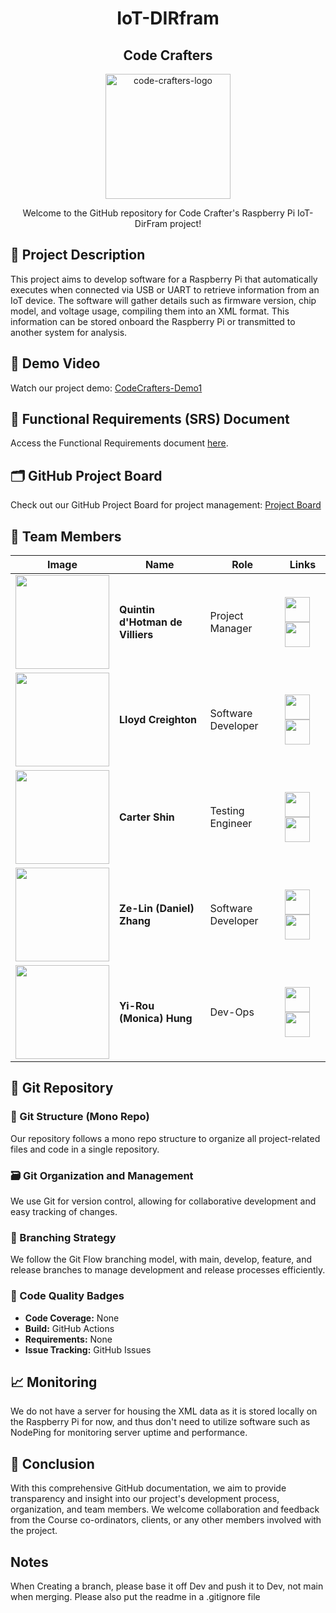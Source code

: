 <h1 align="center">IoT-DIRfram</h1>
<h2 align="center">Code Crafters</h2>
<p align="center">
  <img src="https://github.com/COS301-SE-2024/IoT-DIRfram/assets/111583652/5e14524d-cf38-4e70-b5f5-38403158a446" alt="code-crafters-logo" width="200"/>
</p>
<p align="center">
  Welcome to the GitHub repository for Code Crafter's Raspberry Pi IoT-DirFram project!
</p>

## 🚀 Project Description

This project aims to develop software for a Raspberry Pi that automatically executes when connected via USB or UART to retrieve information from an IoT device. The software will gather details such as firmware version, chip model, and voltage usage, compiling them into an XML format. This information can be stored onboard the Raspberry Pi or transmitted to another system for analysis.

## 🎥 Demo Video

Watch our project demo: [CodeCrafters-Demo1](https://drive.google.com/drive/folders/1C7eJl1ASyc34OYd9XrLWe7_obueCJH8E?usp=sharing)

## 📄 Functional Requirements (SRS) Document

Access the Functional Requirements document [here](https://github.com/COS301-SE-2024/IoT-DIRfram/wiki/Functional-Requirements).

## 🗂️ GitHub Project Board

Check out our GitHub Project Board for project management: [Project Board](https://github.com/orgs/COS301-SE-2024/projects/50)

## 👥 Team Members

| Image | Name                        | Role              | Links                                                                                                                      |
|-------|-----------------------------|-------------------|----------------------------------------------------------------------------------------------------------------------------|
| <img src="https://github.com/COS301-SE-2024/IoT-DIRfram/assets/111583652/845425d9-bd4e-46c2-995a-40b7110acfbc" width="150"/> | **Quintin d'Hotman de Villiers** | Project Manager  | [<img src="https://cdn-icons-png.flaticon.com/512/174/174857.png" width="40"/>](https://www.linkedin.com/in/quintin-d-hotman-de-villiers-8563b4240/) [<img src="https://cdn-icons-png.flaticon.com/512/25/25231.png" width="40"/>](https://github.com/u21513768) |
| <img src="https://github.com/COS301-SE-2024/IoT-DIRfram/assets/111583652/da20fd0d-9d35-467b-a6ff-3d9d9d3772d9" width="150"/> | **Lloyd Creighton**         | Software Developer | [<img src="https://cdn-icons-png.flaticon.com/512/174/174857.png" width="40"/>](https://www.linkedin.com/in/lloyd-creighton-8367822b9/) [<img src="https://cdn-icons-png.flaticon.com/512/25/25231.png" width="40"/>](https://github.com/lloydcreighton) |
| <img src="https://github.com/COS301-SE-2024/IoT-DIRfram/assets/111583652/73aa6281-ff4e-45f2-bc98-1640c3507608" width="150"/> | **Carter Shin**             | Testing Engineer  | [<img src="https://cdn-icons-png.flaticon.com/512/174/174857.png" width="40"/>](https://za.linkedin.com/in/carter-shin-b0483b243) [<img src="https://cdn-icons-png.flaticon.com/512/25/25231.png" width="40"/>](https://github.com/CarterShin) |
| <img src="https://github.com/COS301-SE-2024/IoT-DIRfram/assets/111583652/60955f93-63d7-49ec-bdbe-0adbe807f7d4" width="150"/> | **Ze-Lin (Daniel) Zhang**   | Software Developer | [<img src="https://cdn-icons-png.flaticon.com/512/174/174857.png" width="40"/>](https://www.linkedin.com/in/z%C3%A9-lin-zhang-a87676241/) [<img src="https://cdn-icons-png.flaticon.com/512/25/25231.png" width="40"/>](https://github.com/zelinzzl) |
| <img src="https://github.com/COS301-SE-2024/IoT-DIRfram/assets/111583652/b5bedbf2-0811-4112-ad5a-7a0992088a34" width="150"/> | **Yi-Rou (Monica) Hung**    | Dev-Ops           | [<img src="https://cdn-icons-png.flaticon.com/512/174/174857.png" width="40"/>](https://www.linkedin.com/in/yi-rou-hung-7bb6a6305?lipi=urn%3Ali%3Apage%3Ad_flagship3_profile_view_base_contact_details%3BEZJLj7i3R5mMJu94ANnKCg%3D%3D) [<img src="https://cdn-icons-png.flaticon.com/512/25/25231.png" width="40"/>](https://github.com/Yi-Rou1234) |

## 📂 Git Repository
### 📁 Git Structure (Mono Repo)

Our repository follows a mono repo structure to organize all project-related files and code in a single repository.

### 🗃️ Git Organization and Management

We use Git for version control, allowing for collaborative development and easy tracking of changes.

### 🌿 Branching Strategy

We follow the Git Flow branching model, with main, develop, feature, and release branches to manage development and release processes efficiently.

### 🏅 Code Quality Badges

- **Code Coverage:** None
- **Build:** GitHub Actions
- **Requirements:** None
- **Issue Tracking:** GitHub Issues

## 📈 Monitoring

We do not have a server for housing the XML data as it is stored locally on the Raspberry Pi for now, and thus don't need to utilize software such as NodePing for monitoring server uptime and performance.

## 📝 Conclusion

With this comprehensive GitHub documentation, we aim to provide transparency and insight into our project's development process, organization, and team members. We welcome collaboration and feedback from the Course co-ordinators, clients, or any other members involved with the project.

## Notes

When Creating a branch, please base it off Dev and push it to Dev, not main when merging.
Please also put the readme in a .gitignore file
